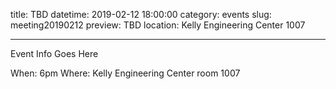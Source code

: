 title: TBD
datetime: 2019-02-12 18:00:00
category: events
slug: meeting20190212
preview: TBD
location: Kelly Engineering Center 1007

---

Event Info Goes Here

When: 6pm
Where: Kelly Engineering Center room 1007
